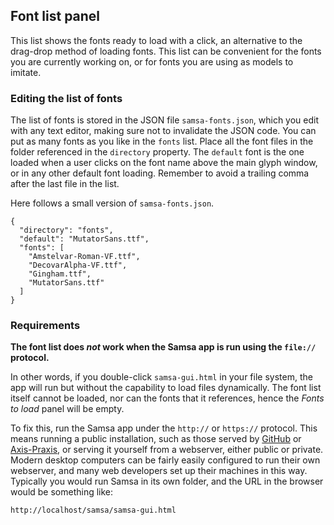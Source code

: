 ## Font list panel

This list shows the fonts ready to load with a click, an alternative to the drag-drop method of loading fonts. This list can be convenient for the fonts you are currently working on, or for fonts you are using as models to imitate.

### Editing the list of fonts
The list of fonts is stored in the JSON file `samsa-fonts.json`, which you edit with any text editor, making sure not to invalidate the JSON code. You can put as many fonts as you like in the `fonts` list. Place all the font files in the folder referenced in the `directory` property. The `default` font is the one loaded when a user clicks on the font name above the main glyph window, or in any other default font loading. Remember to avoid a trailing comma after the last file in the list.

Here follows a small version of `samsa-fonts.json`.

```
{
  "directory": "fonts",
  "default": "MutatorSans.ttf",
  "fonts": [
    "Amstelvar-Roman-VF.ttf",
    "DecovarAlpha-VF.ttf",
    "Gingham.ttf",
    "MutatorSans.ttf"
  ]
}
```

### Requirements
**The font list does *not* work when the Samsa app is run using the `file://` protocol.**

In other words, if you double-click `samsa-gui.html` in your file system, the app will run but without the capability to load files dynamically. The font list itself cannot be loaded, nor can the fonts that it references, hence the _Fonts to load_ panel will be empty.

To fix this, run the Samsa app under the `http://` or `https://` protocol. This means running a public installation, such as those served by [GitHub](https://lorp.github.io/samsa/) or [Axis-Praxis](https://www.axis-praxis.org/samsa/), or serving it yourself from a webserver, either public or private. Modern desktop computers can be fairly easily configured to run their own webserver, and many web developers set up their machines in this way. Typically you would run Samsa in its own folder, and the URL in the browser would be something like:

    http://localhost/samsa/samsa-gui.html

